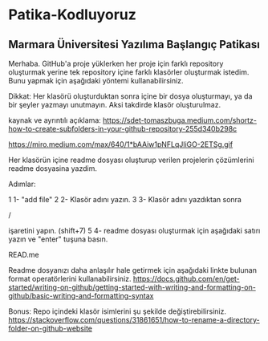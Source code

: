 # Patika-Kodluyoruz
## Marmara Üniversitesi Yazılıma Başlangıç Patikası

Merhaba.
GitHub'a proje yüklerken her proje için farklı repository oluşturmak yerine tek repository içine farklı klasörler oluşturmak istedim.
Bunu yapmak için aşağıdaki yöntemi kullanabilirsiniz.

Dikkat: Her klasörü oluşturduktan sonra içine bir dosya oluşturmayı, ya da bir şeyler yazmayı unutmayın. Aksi takdirde klasör oluşturulmaz.

kaynak ve ayrıntılı açıklama: 
https://sdet-tomaszbuga.medium.com/shortz-how-to-create-subfolders-in-your-github-repository-255d340b298c

https://miro.medium.com/max/640/1*bAAiw1pNFLqJliGO-2ETSg.gif

Her klasörün içine readme dosyası oluşturup verilen projelerin çözümlerini readme dosyasina yazdim.

Adımlar:

1 1- "add file"
2 2- Klasör adını yazın.
3 3- Klasör adını yazdıktan sonra

 /
 
 işaretini yapın. (shift+7)
5 4- readme dosyası oluşturmak için aşağıdaki satırı yazın ve "enter" tuşuna basın.

READ.me

Readme dosyanızı daha anlaşılır hale getirmek için aşağıdaki linkte bulunan format operatörlerini kullanabilirsiniz.
https://docs.github.com/en/get-started/writing-on-github/getting-started-with-writing-and-formatting-on-github/basic-writing-and-formatting-syntax

Bonus: Repo içindeki klasör isimlerini şu şekilde değiştirebilirsiniz.
https://stackoverflow.com/questions/31861651/how-to-rename-a-directory-folder-on-github-website 

